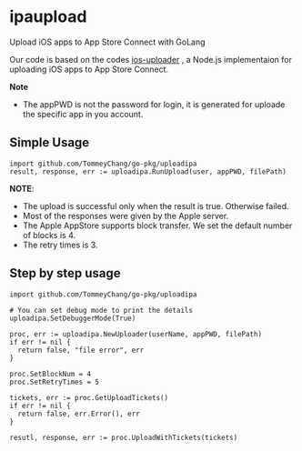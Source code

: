 # ipaupload

Upload iOS apps to App Store Connect with GoLang

Our code is based on the codes [ios-uploader](<https://github.com/simonnilsson/ios-uploader>) , a Node.js implementaion for uploading iOS apps to App Store Connect.

**Note**
* The appPWD is not the password for login, it is generated for uploade the specific app in you account.

## Simple Usage
```
import github.com/TommeyChang/go-pkg/uploadipa
result, response, err := uploadipa.RunUpload(user, appPWD, filePath)
```

**NOTE**:
* The upload is successful only when the result is true. Otherwise failed.
* Most of the responses were given by the Apple server. 
* The Apple AppStore supports block transfer. We set the default number of blocks is 4.
* The retry times is 3.

## Step by step usage

```
import github.com/TommeyChang/go-pkg/uploadipa

# You can set debug mode to print the details
uploadipa.SetDebuggerMode(True)

proc, err := uploadipa.NewUploader(userName, appPWD, filePath)
if err != nil {
  return false, "file error", err
}

proc.SetBlockNum = 4
proc.SetRetryTimes = 5

tickets, err := proc.GetUploadTickets()
if err != nil {
  return false, err.Error(), err
}

resutl, response, err := proc.UploadWithTickets(tickets)
```
